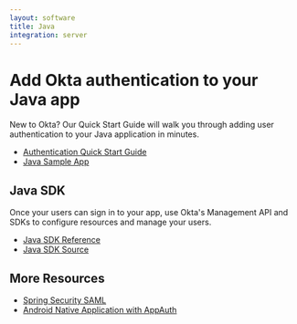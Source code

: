 ```yaml
---
layout: software
title: Java
integration: server
---
```


# Add Okta authentication to your Java app

New to Okta? Our Quick Start Guide will walk you through adding user authentication to your Java application in minutes.

<ul class='code-list'>
  <li>
    <a href='/quickstart/#/widget/java/generic/' class='code-button inverse'>
      <span class='code-icon launch-16'></span><span>Authentication Quick Start Guide</span>
    </a>
  </li>
  <li>
    <a href='https://github.com/okta/samples-java-spring-mvc' class='code-button'>
      <span class='fa fa-github'></span><span>Java Sample App</span>
    </a>
  </li>
</ul>

## Java SDK

Once your users can sign in to your app, use Okta's Management API and SDKs to configure resources and manage your users.

<ul class='code-list'>
  <li>
    <span class='code-icon expression-16'></span> <a href='https://developer.okta.com/okta-sdk-java/apidocs/'>Java SDK Reference</a>
  </li>
  <li>
    <span class='fa fa-github'></span> <a href='https://github.com/okta/okta-sdk-java'>Java SDK Source</a>
  </li>
</ul>

## More Resources

<ul class='code-list'>
  <li><span class='code-icon info-16-gray'></span> <a href='spring_security_saml.html'>Spring Security SAML</a></li>
  <li><span class='code-icon info-16-gray'></span> <a href='https://github.com/oktadeveloper/okta-openidconnect-appauth-android'>Android Native Application with AppAuth</a></li>
</ul>
